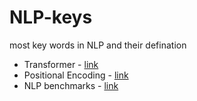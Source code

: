 # NLP-keys
most key words in NLP and their defination


* Transformer - [link](https://txt.cohere.com/what-are-transformer-models/)
* Positional Encoding - [link](https://www.scaler.com/topics/nlp/positional-encoding/)
* NLP benchmarks - [link](https://tmmtt.medium.com/natural-language-processing-nlp-dc2c1d8d4110)
